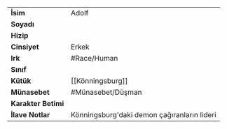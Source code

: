 |  |  |
|---|---|
| **İsim** | Adolf|
| **Soyadı** | |
| **Hizip** | |
| **Cinsiyet** | Erkek|
| **Irk** | #Race/Human|
| **Sınıf** | |
| **Kütük** | [[Könningsburg]]|
| **Münasebet** | #Münasebet/Düşman|
| **Karakter Betimi** | |
| **İlave Notlar** | Könningsburg'daki demon çağıranların lideri|
